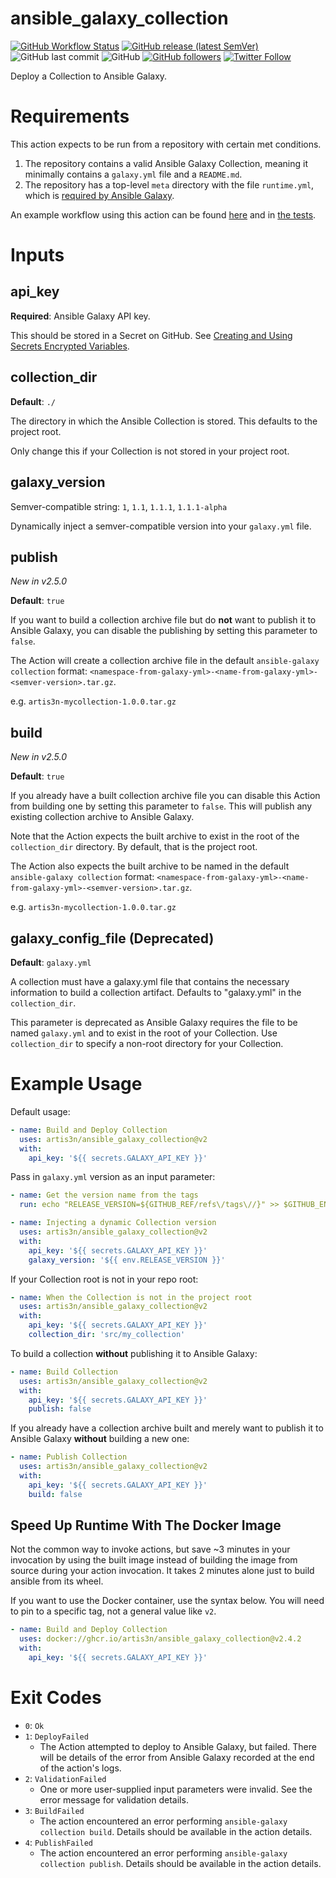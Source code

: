 # ansible_galaxy_collection

[![GitHub Workflow Status](https://img.shields.io/github/workflow/status/artis3n/ansible_galaxy_collection/Testing%20the%20Action)](https://github.com/artis3n/ansible_galaxy_collection/actions)
[![GitHub release (latest SemVer)](https://img.shields.io/github/v/release/artis3n/ansible_galaxy_collection)](https://github.com/artis3n/ansible_galaxy_collection/releases)
![GitHub last commit](https://img.shields.io/github/last-commit/artis3n/ansible_galaxy_collection)
![GitHub](https://img.shields.io/github/license/artis3n/ansible_galaxy_collection)
[![GitHub followers](https://img.shields.io/github/followers/artis3n?style=social)](https://github.com/artis3n/)
[![Twitter Follow](https://img.shields.io/twitter/follow/artis3n?style=social)](https://twitter.com/Artis3n)

Deploy a Collection to Ansible Galaxy.

# Requirements

This action expects to be run from a repository with certain met conditions.

1. The repository contains a valid Ansible Galaxy Collection, meaning it minimally contains a `galaxy.yml` file and a `README.md`.
2. The repository has a top-level `meta` directory with the file `runtime.yml`, which is [required by Ansible Galaxy](https://docs.ansible.com/ansible/3/dev_guide/developing_collections.html#meta-directory).

An example workflow using this action can be found [here](https://github.com/artis3n/ansible-collection-github/blob/master/.github/workflows/deploy.yml) and in [the tests](.github/workflows/main.yml).

# Inputs

## api_key

**Required**: Ansible Galaxy API key.

This should be stored in a Secret on GitHub. See [Creating and Using Secrets Encrypted Variables](https://help.github.com/en/github/automating-your-workflow-with-github-actions/virtual-environments-for-github-actions#creating-and-using-secrets-encrypted-variables).

## collection_dir

**Default**: `./`

The directory in which the Ansible Collection is stored. This defaults to the project root.

Only change this if your Collection is not stored in your project root.

## galaxy_version

Semver-compatible string: `1`, `1.1`, `1.1.1`, `1.1.1-alpha`

Dynamically inject a semver-compatible version into your `galaxy.yml` file.

<!--
This parameter is not compatible with the `galaxy_version_increment` parameter.

### galaxy_version_commit (TBA)

Values: `true`/`false`

The Action will write the `galaxy_version` value into your `galaxy.yml` and commit it.

### galaxy_version_increment (TBA)

Values: `major`/`minor`/`patch`
Default: `patch`

The Action will read the version in galaxy.yml and increment it based on the value provided in this parameter.

This parameter is not compatible with the `galaxy_version` parameter.

-->

## publish

_New in v2.5.0_

**Default**: `true`

If you want to build a collection archive file but do **not** want to publish it to Ansible Galaxy, you can disable the publishing by setting this parameter to `false`.

The Action will create a collection archive file in the default `ansible-galaxy collection` format: `<namespace-from-galaxy-yml>-<name-from-galaxy-yml>-<semver-version>.tar.gz`.

e.g. `artis3n-mycollection-1.0.0.tar.gz`

## build

_New in v2.5.0_

**Default**: `true`

If you already have a built collection archive file you can disable this Action from building one by setting this parameter to `false`.
This will publish any existing collection archive to Ansible Galaxy.

Note that the Action expects the built archive to exist in the root of the `collection_dir` directory.
By default, that is the project root.

The Action also expects the built archive to be named in the default `ansible-galaxy collection` format: `<namespace-from-galaxy-yml>-<name-from-galaxy-yml>-<semver-version>.tar.gz`.

e.g. `artis3n-mycollection-1.0.0.tar.gz`

## galaxy_config_file (Deprecated)

**Default**: `galaxy.yml`

A collection must have a galaxy.yml file that contains the necessary information to build a collection artifact. Defaults to "galaxy.yml" in the `collection_dir`.

This parameter is deprecated as Ansible Galaxy requires the file to be named `galaxy.yml` and to exist in the root of your Collection. Use `collection_dir` to specify a non-root directory for your Collection.

# Example Usage

Default usage:

```yaml
- name: Build and Deploy Collection
  uses: artis3n/ansible_galaxy_collection@v2
  with:
    api_key: '${{ secrets.GALAXY_API_KEY }}'
```

Pass in `galaxy.yml` version as an input parameter:

```yaml
- name: Get the version name from the tags
  run: echo "RELEASE_VERSION=${GITHUB_REF/refs\/tags\//}" >> $GITHUB_ENV

- name: Injecting a dynamic Collection version
  uses: artis3n/ansible_galaxy_collection@v2
  with:
    api_key: '${{ secrets.GALAXY_API_KEY }}'
    galaxy_version: '${{ env.RELEASE_VERSION }}'
```

If your Collection root is not in your repo root:

```yaml
- name: When the Collection is not in the project root
  uses: artis3n/ansible_galaxy_collection@v2
  with:
    api_key: '${{ secrets.GALAXY_API_KEY }}'
    collection_dir: 'src/my_collection'
```

To build a collection **without** publishing it to Ansible Galaxy:

```yaml
- name: Build Collection
  uses: artis3n/ansible_galaxy_collection@v2
  with:
    api_key: '${{ secrets.GALAXY_API_KEY }}'
    publish: false
```

If you already have a collection archive built and merely want to publish it to Ansible Galaxy **without** building a new one:

```yaml
- name: Publish Collection
  uses: artis3n/ansible_galaxy_collection@v2
  with:
    api_key: '${{ secrets.GALAXY_API_KEY }}'
    build: false
```

## Speed Up Runtime With The Docker Image

Not the common way to invoke actions, but save ~3 minutes in your invocation by using the built image instead of building the image from source during your action invocation. It takes 2 minutes alone just to build ansible from its wheel.

If you want to use the Docker container, use the syntax below. You will need to pin to a specific tag, not a general value like `v2`.

```yaml
- name: Build and Deploy Collection
  uses: docker://ghcr.io/artis3n/ansible_galaxy_collection@v2.4.2
  with:
    api_key: '${{ secrets.GALAXY_API_KEY }}'
```

# Exit Codes

- `0`: `Ok`
- `1`: `DeployFailed`
    - The Action attempted to deploy to Ansible Galaxy, but failed. There will be details of the error from Ansible Galaxy recorded at the end of the action's logs.
- `2`: `ValidationFailed`
    - One or more user-supplied input parameters were invalid. See the error message for validation details.
- `3`: `BuildFailed`
    - The action encountered an error performing `ansible-galaxy collection build`. Details should be available in the action details.
- `4`: `PublishFailed`
    - The action encountered an error performing `ansible-galaxy collection publish`. Details should be available in the action details.
